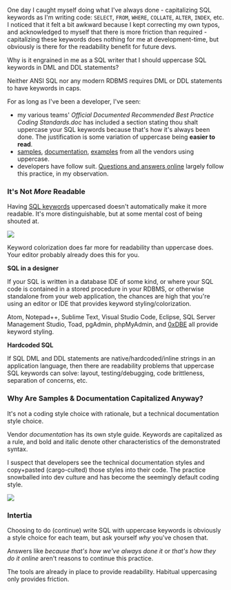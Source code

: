 <!--{Title:"Stop Uppercasing your SQL keywords",Intro:"Your IDE/editor already makes it readable.",Keywords:["sql","software-development","habits"],PublishedOn:"17-May-2015"} -->

One day I caught myself doing what I've always done - capitalizing SQL keywords as I'm writing code: `SELECT`, `FROM`, `WHERE`, `COLLATE`, `ALTER`, `INDEX`, etc. I noticed that it felt a bit awkward because I kept correcting my own typos, and acknowledged to myself that there is more friction than required - capitalizing these keywords does nothing for me at development-time, but obviously is there for the readability benefit for future devs.

Why is it engrained in me as a SQL writer that I should uppercase SQL keywords in DML and DDL statements?

Neither ANSI SQL nor any modern RDBMS requires DML or DDL statements to have keywords in caps.

For as long as I've been a developer, I've seen:

- my various teams' *Official Documented Recommended Best Practice Coding Standards.doc* has included a section stating thou shalt uppercase your SQL keywords because that's how it's always been done. The justification is some variation of uppercase being **easier to read**.
- [samples](https://msdn.microsoft.com/en-us/library/ms187731.aspx), [documentation](http://dev.mysql.com/doc/refman/5.6/en/delete.html), [examples](http://docs.oracle.com/cd/B10501_01/server.920/a96540/statements_103a.htm#2066379) from all the vendors using uppercase.
- developers have follow suit. [Questions and answers online](http://stackoverflow.com/questions/292026/is-there-a-good-reason-to-use-upper-case-for-sql-keywords) largely follow this practice, in my observation.

### It's Not *More* Readable ###

Having [SQL keywords](https://en.wikipedia.org/wiki/SQL#Queries) uppercased doesn't automatically make it more readable. It's more distinguishable, but at some mental cost of being shouted at.

![](http://i.imgur.com/zTk975X.png)

Keyword colorization does far more for readability than uppercase does. Your editor probably already does this for you.

**SQL in a designer**

If your SQL is written in a database IDE of some kind, or where your SQL code is contained in a stored procedure in your RDBMS, or otherwise standalone from your web application, the chances are high that you're using an editor or IDE that provides keyword styling/colorization.  

Atom, Notepad++, Sublime Text, Visual Studio Code, Eclipse, SQL Server Management Studio, Toad, pgAdmin, phpMyAdmin, and [0xDBE](https://www.jetbrains.com/dbe/) all provide keyword styling.

**Hardcoded SQL**

If SQL DML and DDL statements are native/hardcoded/inline strings in an application language, then there are readability problems that uppercase SQL keywords can solve: layout, testing/debugging, code brittleness, separation of concerns, etc.

### Why Are Samples & Documentation Capitalized Anyway? ###

It's not a coding style choice with rationale, but a technical documentation style choice.

Vendor *documentation* has its own style guide. Keywords are capitalized as a rule, and bold and italic denote other characteristics of the demonstrated syntax. 

I suspect that developers see the technical documentation styles and copy+pasted (cargo-culted) those styles into their code. The practice snowballed into dev culture and has become the seemingly default coding style. 

<a href="https://technet.microsoft.com/en-us/library/ms177563(v=sql.90).aspx"><img src="http://i.imgur.com/i24BuVu.png" /></a>

### Intertia ###

Choosing to do (continue) write SQL with uppercase keywords is obviously a style choice for each team, but ask yourself *why* you've chosen that.

Answers like *because that's how we've always done it* or *that's how they do it online* aren't reasons to continue this practice.

The tools are already in place to provide readability. Habitual uppercasing only provides friction.
